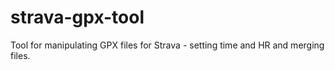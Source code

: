 # strava-gpx-tool
Tool for manipulating GPX files for Strava - setting time and HR and merging files.
